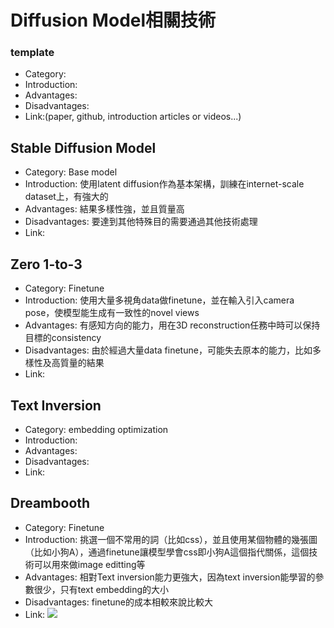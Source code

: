 # Diffusion Model相關技術
### template
* Category:
* Introduction:
* Advantages:
* Disadvantages:
* Link:(paper, github, introduction articles or videos...)

## Stable Diffusion Model
* Category: Base model
* Introduction: 使用latent diffusion作為基本架構，訓練在internet-scale dataset上，有強大的
* Advantages: 結果多樣性強，並且質量高
* Disadvantages: 要達到其他特殊目的需要通過其他技術處理
* Link:

## Zero 1-to-3
* Category: Finetune
* Introduction: 使用大量多視角data做finetune，並在輸入引入camera pose，使模型能生成有一致性的novel views
* Advantages: 有感知方向的能力，用在3D reconstruction任務中時可以保持目標的consistency
* Disadvantages: 由於經過大量data finetune，可能失去原本的能力，比如多樣性及高質量的結果
* Link:

## Text Inversion

* Category: embedding optimization
* Introduction:
* Advantages:
* Disadvantages:
* Link:

## Dreambooth

* Category: Finetune
* Introduction: 挑選一個不常用的詞（比如css），並且使用某個物體的幾張圖（比如小狗A），通過finetune讓模型學會css即小狗A這個指代關係，這個技術可以用來做image editting等
* Advantages: 相對Text inversion能力更強大，因為text inversion能學習的參數很少，只有text embedding的大小
* Disadvantages: finetune的成本相較來說比較大
* Link:
 ![](https://s3-ap-northeast-1.amazonaws.com/g0v-hackmd-images/uploads/upload_ba6562a801b62fbda309b800483b90cb.png)